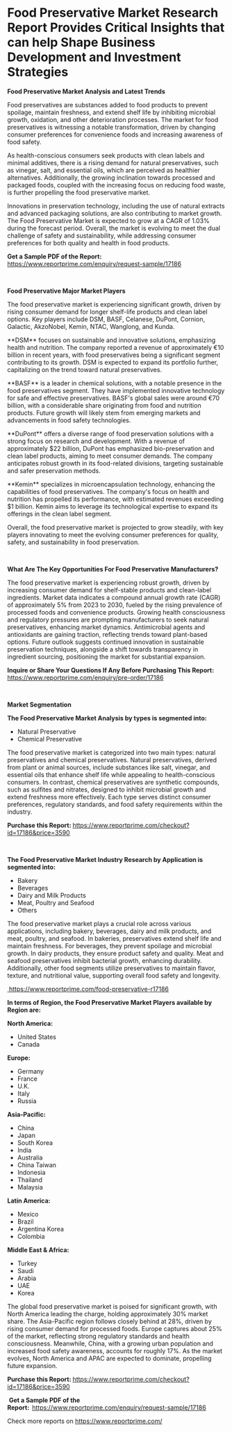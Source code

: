 <p><h1>Food Preservative Market Research Report Provides Critical Insights that can help Shape Business Development and Investment Strategies</h1></p><p><strong>Food Preservative Market Analysis and Latest Trends</strong></p>
<p><p>Food preservatives are substances added to food products to prevent spoilage, maintain freshness, and extend shelf life by inhibiting microbial growth, oxidation, and other deterioration processes. The market for food preservatives is witnessing a notable transformation, driven by changing consumer preferences for convenience foods and increasing awareness of food safety.</p><p>As health-conscious consumers seek products with clean labels and minimal additives, there is a rising demand for natural preservatives, such as vinegar, salt, and essential oils, which are perceived as healthier alternatives. Additionally, the growing inclination towards processed and packaged foods, coupled with the increasing focus on reducing food waste, is further propelling the food preservative market.</p><p>Innovations in preservation technology, including the use of natural extracts and advanced packaging solutions, are also contributing to market growth. The Food Preservative Market is expected to grow at a CAGR of 1.03% during the forecast period. Overall, the market is evolving to meet the dual challenge of safety and sustainability, while addressing consumer preferences for both quality and health in food products.</p></p>
<p><strong>Get a Sample PDF of the Report:&nbsp;</strong> <a href="https://www.reportprime.com/enquiry/request-sample/17186?utm_campaign=2531&utm_medium=2&utm_source=Github&utm_content=ia&utm_term=18032025&utm_id=food-preservative">https://www.reportprime.com/enquiry/request-sample/17186</a></p>
<p>&nbsp;</p>
<p><strong>Food Preservative Major Market Players</strong></p>
<p><p>The food preservative market is experiencing significant growth, driven by rising consumer demand for longer shelf-life products and clean label options. Key players include DSM, BASF, Celanese, DuPont, Cornion, Galactic, AkzoNobel, Kemin, NTAC, Wanglong, and Kunda.</p><p>**DSM** focuses on sustainable and innovative solutions, emphasizing health and nutrition. The company reported a revenue of approximately €10 billion in recent years, with food preservatives being a significant segment contributing to its growth. DSM is expected to expand its portfolio further, capitalizing on the trend toward natural preservatives.</p><p>**BASF** is a leader in chemical solutions, with a notable presence in the food preservatives segment. They have implemented innovative technology for safe and effective preservatives. BASF's global sales were around €70 billion, with a considerable share originating from food and nutrition products. Future growth will likely stem from emerging markets and advancements in food safety technologies.</p><p>**DuPont** offers a diverse range of food preservation solutions with a strong focus on research and development. With a revenue of approximately $22 billion, DuPont has emphasized bio-preservation and clean label products, aiming to meet consumer demands. The company anticipates robust growth in its food-related divisions, targeting sustainable and safer preservation methods.</p><p>**Kemin** specializes in microencapsulation technology, enhancing the capabilities of food preservatives. The company's focus on health and nutrition has propelled its performance, with estimated revenues exceeding $1 billion. Kemin aims to leverage its technological expertise to expand its offerings in the clean label segment.</p><p>Overall, the food preservative market is projected to grow steadily, with key players innovating to meet the evolving consumer preferences for quality, safety, and sustainability in food preservation.</p></p>
<p>&nbsp;</p>
<p><strong>What Are The Key Opportunities For Food Preservative Manufacturers?</strong></p>
<p><p>The food preservative market is experiencing robust growth, driven by increasing consumer demand for shelf-stable products and clean-label ingredients. Market data indicates a compound annual growth rate (CAGR) of approximately 5% from 2023 to 2030, fueled by the rising prevalence of processed foods and convenience products. Growing health consciousness and regulatory pressures are prompting manufacturers to seek natural preservatives, enhancing market dynamics. Antimicrobial agents and antioxidants are gaining traction, reflecting trends toward plant-based options. Future outlook suggests continued innovation in sustainable preservation techniques, alongside a shift towards transparency in ingredient sourcing, positioning the market for substantial expansion.</p></p>
<p><strong>Inquire or Share Your Questions If Any Before Purchasing This Report:</strong> <a href="https://www.reportprime.com/enquiry/pre-order/17186?utm_campaign=2531&utm_medium=2&utm_source=Github&utm_content=ia&utm_term=18032025&utm_id=food-preservative">https://www.reportprime.com/enquiry/pre-order/17186</a></p>
<p>&nbsp;</p>
<p><strong>Market Segmentation</strong></p>
<p><strong>The Food Preservative Market Analysis by types is segmented into:</strong></p>
<p><ul><li>Natural Preservative</li><li>Chemical Preservative</li></ul></p>
<p><p>The food preservative market is categorized into two main types: natural preservatives and chemical preservatives. Natural preservatives, derived from plant or animal sources, include substances like salt, vinegar, and essential oils that enhance shelf life while appealing to health-conscious consumers. In contrast, chemical preservatives are synthetic compounds, such as sulfites and nitrates, designed to inhibit microbial growth and extend freshness more effectively. Each type serves distinct consumer preferences, regulatory standards, and food safety requirements within the industry.</p></p>
<p><strong>Purchase this Report:&nbsp;</strong><a href="https://www.reportprime.com/checkout?id=17186&price=3590&utm_campaign=2531&utm_medium=2&utm_source=Github&utm_content=ia&utm_term=18032025&utm_id=food-preservative">https://www.reportprime.com/checkout?id=17186&price=3590</a></p>
<p>&nbsp;</p>
<p><strong>The Food Preservative Market Industry Research by Application is segmented into:</strong></p>
<p><ul><li>Bakery</li><li>Beverages</li><li>Dairy and Milk Products</li><li>Meat, Poultry and Seafood</li><li>Others</li></ul></p>
<p><p>The food preservative market plays a crucial role across various applications, including bakery, beverages, dairy and milk products, and meat, poultry, and seafood. In bakeries, preservatives extend shelf life and maintain freshness. For beverages, they prevent spoilage and microbial growth. In dairy products, they ensure product safety and quality. Meat and seafood preservatives inhibit bacterial growth, enhancing durability. Additionally, other food segments utilize preservatives to maintain flavor, texture, and nutritional value, supporting overall food safety and longevity.</p></p>
<p><a href="https://www.reportprime.com/food-preservative-r17186?utm_campaign=2531&utm_medium=2&utm_source=Github&utm_content=ia&utm_term=18032025&utm_id=food-preservative">&nbsp;https://www.reportprime.com/food-preservative-r17186</a></p>
<p><strong>In terms of Region, the Food Preservative Market Players available by Region are:</strong></p>
<p>
    <p> <strong> North America: </strong>
        <ul>
            <li>United States</li>
            <li>Canada</li>
        </ul>
        </p> 
    <p> <strong> Europe: </strong>
        <ul>
            <li>Germany</li>
            <li>France</li>
            <li>U.K.</li>
            <li>Italy</li>
            <li>Russia</li>
        </ul>
        </p> 
    <p> <strong> Asia-Pacific: </strong>
        <ul>
            <li>China</li>
            <li>Japan</li>
            <li>South Korea</li>
            <li>India</li>
            <li>Australia</li>
            <li>China Taiwan</li>
            <li>Indonesia</li>
            <li>Thailand</li>
            <li>Malaysia</li>
        </ul>
        </p> 
    <p> <strong> Latin America: </strong>
        <ul>
            <li>Mexico</li>
            <li>Brazil</li>
            <li>Argentina Korea</li>
            <li>Colombia</li>
        </ul>
        </p> 
    <p> <strong> Middle East & Africa: </strong>
        <ul>
            <li>Turkey</li>
            <li>Saudi</li>
            <li>Arabia</li>
            <li>UAE</li>
            <li>Korea</li>
        </ul>
    </p>
    </p>
<p><p>The global food preservative market is poised for significant growth, with North America leading the charge, holding approximately 30% market share. The Asia-Pacific region follows closely behind at 28%, driven by rising consumer demand for processed foods. Europe captures about 25% of the market, reflecting strong regulatory standards and health consciousness. Meanwhile, China, with a growing urban population and increased food safety awareness, accounts for roughly 17%. As the market evolves, North America and APAC are expected to dominate, propelling future expansion.</p></p>
<p><strong>Purchase this Report: </strong><a href="https://www.reportprime.com/checkout?id=17186&price=3590&utm_campaign=2531&utm_medium=2&utm_source=Github&utm_content=ia&utm_term=18032025&utm_id=food-preservative">https://www.reportprime.com/checkout?id=17186&price=3590</a></p>
<p>&nbsp;<strong>Get a Sample PDF of the Report:&nbsp;&nbsp;</strong><a href="https://www.reportprime.com/enquiry/request-sample/17186?utm_campaign=2531&utm_medium=2&utm_source=Github&utm_content=ia&utm_term=18032025&utm_id=food-preservative">https://www.reportprime.com/enquiry/request-sample/17186</a></p>
<p><strong></strong></p>
<p>Check more reports on <a href="https://www.reportprime.com/?utm_campaign=2531&utm_medium=2&utm_source=Github&utm_content=ia&utm_term=18032025&utm_id=food-preservative">https://www.reportprime.com/</a></p>